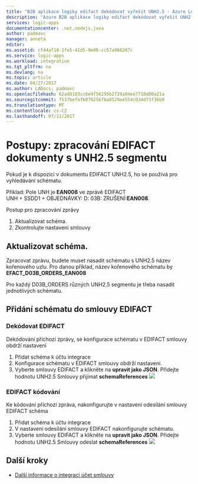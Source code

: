 ```yaml
---
title: "B2B aplikace logiky edifact dekódovat vyřešit UNH2.5 - Azure Logic Apps | Microsoft Docs"
description: "Azure B2B aplikace logiky edifact dekódovat vyřešit UNH2.5"
services: logic-apps
documentationcenter: .net,nodejs,java
author: padmavc
manager: anneta
editor: 
ms.assetid: cf44af18-1fe5-41d5-9e06-cc57a968207c
ms.service: logic-apps
ms.workload: integration
ms.tgt_pltfrm: na
ms.devlang: na
ms.topic: article
ms.date: 04/27/2017
ms.author: LADocs; padmavc
ms.openlocfilehash: 62ad8183cc6e9f56255b2729a04ee7710d00a21a
ms.sourcegitcommit: f537befafb079256fba0529ee554c034d73f36b0
ms.translationtype: MT
ms.contentlocale: cs-CZ
ms.lasthandoff: 07/11/2017
---
```

# <a name="how-to-handle-edifact-documents-having-unh25-segment"></a>Postupy: zpracování EDIFACT dokumenty s UNH2.5 segmentu
Pokud je k dispozici v dokumentu EDIFACT UNH2.5, ho se používá pro vyhledávání schématu. 

Příklad: Pole UNH je **EAN008** ve zprávě EDIFACT  
UNH + SSDD1 + OBJEDNÁVKY: D: 03B: ZRUŠENÍ:**EAN008**.  

Postup pro zpracování zprávy 
1. Aktualizovat schéma.
2. Zkontrolujte nastavení smlouvy  

## <a name="update-the-schema"></a>Aktualizovat schéma.
Zpracovat zprávu, budete muset nasadit schématu s UNH2.5 název kořenového uzlu.  Pro danou příklad, název kořenového schématu by **EFACT_D03B_ORDERS_EAN008**  

Pro každý D03B_ORDERS různých UNH2.5 segmentu je třeba nasadit jednotlivých schématu.  

## <a name="add-schema-to-the-edifact-agreement"></a>Přidání schématu do smlouvy EDIFACT
### <a name="edifact-decode"></a>Dekódovat EDIFACT
Dekódování příchozí zprávy, se konfigurace schématu v EDIFACT smlouvy obdrží nastavení
1. Přidat schéma k účtu integrace    
2. Konfigurace schématu v EDIFACT smlouvy obdrží nastavení. 
3. Vyberte smlouvy EDIFACT a klikněte na **upravit jako JSON**.  Přidejte hodnotu UNH2.5 Smlouvy přijímat **schemaReferences**
![](./media/logic-apps-enterprise-integration-edifact_inputfile_unh2.5/image1.png)

### <a name="edifact-encode"></a>EDIFACT kódování
Ke kódování příchozí zpráva, nakonfigurujte v nastavení odesílání smlouvy EDIFACT schéma
1. Přidat schéma k účtu integrace    
2. V nastavení odesílání smlouvy EDIFACT nakonfigurujte schématu. 
3. Vyberte smlouvy EDIFACT a klikněte na **upravit jako JSON**.  Přidejte hodnotu UNH2.5 Smlouvy odeslat **schemaReferences**
![](./media/logic-apps-enterprise-integration-edifact_inputfile_unh2.5/image2.png)

## <a name="next-steps"></a>Další kroky
* [Další informace o integraci účet smlouvy](../logic-apps/logic-apps-enterprise-integration-agreements.md "Další informace o integraci smlouvy enterprise")  